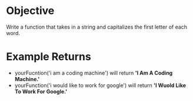 # Objective
Write a function that takes in a string and capitalizes the first letter of each word.
# Example Returns
* yourFucntion('i am a coding machine') will return <b>'I Am A Coding Machine.'</b>
* yourFunction('i would like to work for google') will return <b>'I Wuold Like To Work For Google.'</b>